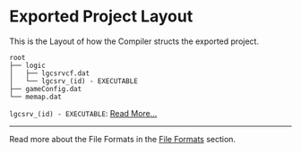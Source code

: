 # Exported Project Layout

This is the Layout of how the Compiler structs the exported project.

```
root
├── logic
│   ├── lgcsrvcf.dat
│   └── lgcsrv_(id) - EXECUTABLE
├── gameConfig.dat
└── memap.dat
```

`lgcsrv_(id) - EXECUTABLE`: [Read More...](/develop/servers/logic-servers)

---

Read more about the File Formats in the [File Formats](/develop/exported_project/formats/index) section.
